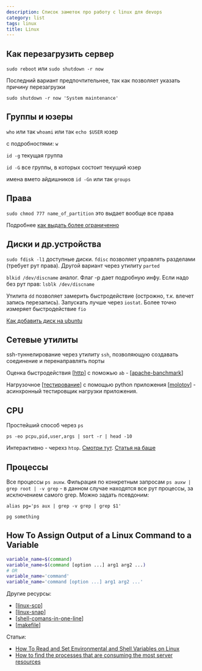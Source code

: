 ```yaml
---
description: Список заметок про работу с linux для devops
category: list
tags: linux
title: Linux
---
```

## Как перезагрузить сервер

`sudo reboot` или `sudo shutdown -r now`

Последний вариант предпочтительнее, так как позволяет указать причину перезагрузки

```shell
sudo shutdown -r now 'System maintenance'
```

## Группы и юзеры

`who` или так `whoami`  или так `echo $USER` юзер

с подробностями: `w`

`id -g` текущая группа

`id -G` все группы, в которых состоит текущий юзер

имена вмето айдишников `id -Gn` или так `groups`

## Права

`sudo chmod 777 name_of_partition` это выдает вообще все права

Подробнее [как выдать более ограниченно](https://askubuntu.com/a/628898)

## Диски и др.устройства

`sudo fdisk -l1` доступные диски. `fdisc` позволяет управлять разделами (требует рут права). Другой вариант через утилиту `parted`

`blkid /dev/discname` аналог. Флаг -p дает подробную инфу. Если надо без рут прав: `lsblk /dev/discname`

Утилита `dd` позволяет замерить быстродействие (острожно, т.к. влечет запись перезапись). Запускать лучше через `iostat`. Более точно измеряет быстродействие `fio`

[Как добавить диск на ubuntu](https://askubuntu.com/questions/125257/how-do-i-add-an-additional-hard-drive)

## Сетевые утилиты

ssh-туннелирование через утилиту `ssh`, позволяющую создавать соединение и перенаправлять порты

Оценка быстродействия [[http]] с поможью `ab` - [[apache-banchmark]]

Нагрузочное [[тестирование]] с помощью python приложения [[molotov]] - асинхронный тестировщик нагрузки приложения.

## CPU

Простейший способ через `ps`

`ps -eo pcpu,pid,user,args | sort -r | head -10`

Интерактивно - черехз `htop`. [Смотри тут](https://htop.dev/). [Статья на баше](https://habr.com/ru/post/316806/)

## Процессы

Все процессы `ps auxw`. Фильрация по конкретным запросам `ps auxw | grep root | -v grep` - в данном случае находятся все рут процессы, за исключением самого grep. Можно задать псевдоним:

```shell
alias pg='ps aux | grep -v grep | grep $1'

pg something
```

## How To Assign Output of a Linux Command to a Variable

```bash
variable_name=$(command)
variable_name=$(command [option ...] arg1 arg2 ...)
# OR
variable_name='command'
variable_name='command [option ...] arg1 arg2 ...'
```

Другие ресурсы:

- [[linux-scp]]
- [[linux-snap]]
- [[shell-comans-in-one-line]]
- [[makefile]]

Статьи:

- [How To Read and Set Environmental and Shell Variables on Linux](https://www.digitalocean.com/community/tutorials/how-to-read-and-set-environmental-and-shell-variables-on-linux)
- [How to find the processes that are consuming the most server resources](https://www.digitalocean.com/community/questions/how-to-find-the-processes-that-are-consuming-the-most-server-resources)

[//begin]: # "Autogenerated link references for markdown compatibility"
[http]: http "Http"
[apache-banchmark]: ../notes/apache-banchmark "Apache banchmark"
[тестирование]: тестирование "Основные принципы тестровния"
[molotov]: ../notes/molotov "Molotov"
[linux-scp]: ../notes/linux-scp "Linux-scp"
[linux-snap]: ../notes/linux-snap "Linux-snap"
[shell-comans-in-one-line]: ../notes/shell-comans-in-one-line "Shell comand in one line"
[makefile]: ../notes/makefile "Makefile"
[//end]: # "Autogenerated link references"